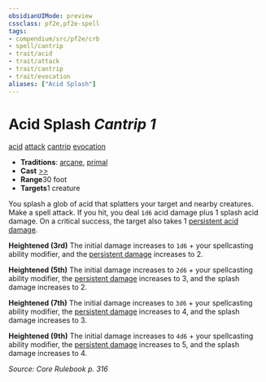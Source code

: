 ```yaml
---
obsidianUIMode: preview
cssclass: pf2e,pf2e-spell
tags:
- compendium/src/pf2e/crb
- spell/cantrip
- trait/acid
- trait/attack
- trait/cantrip
- trait/evocation
aliases: ["Acid Splash"]
---
```

# Acid Splash *Cantrip 1*   
[acid](../../Rules/traits/acid.md)  [attack](../../Rules/traits/attack.md)  [cantrip](../../Rules/traits/cantrip.md)  [evocation](../../Rules/traits/evocation.md)  

- **Traditions**: [arcane](../../Rules/traits/arcane.md), [primal](../../Rules/traits/primal.md)
- **Cast** [>>](../../Rules/core-rulebook/chapter-9-playing-the-game.md#Actions "Two-Action") 
- **Range**30 foot
- **Targets**1 creature

You splash a glob of acid that splatters your target and nearby creatures. Make a spell attack. If you hit, you deal `1d6` acid damage plus 1 splash acid damage. On a critical success, the target also takes 1 [persistent acid damage](../../Rules/conditions.md#Persistent%20Damage).

**Heightened (3rd)** The initial damage increases to `1d6` + your spellcasting ability modifier, and the [persistent damage](../../Rules/conditions.md#Persistent%20Damage) increases to 2.

**Heightened (5th)** The initial damage increases to `2d6` + your spellcasting ability modifier, the [persistent damage](../../Rules/conditions.md#Persistent%20Damage) increases to 3, and the splash damage increases to 2.

**Heightened (7th)** The initial damage increases to `3d6` + your spellcasting ability modifier, the [persistent damage](../../Rules/conditions.md#Persistent%20Damage) increases to 4, and the splash damage increases to 3.

**Heightened (9th)** The initial damage increases to `4d6` + your spellcasting ability modifier, the [persistent damage](../../Rules/conditions.md#Persistent%20Damage) increases to 5, and the splash damage increases to 4.

*Source: Core Rulebook p. 316*